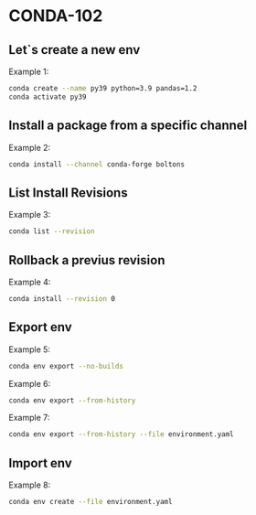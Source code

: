 # CONDA-102

## Let`s create a new env

Example 1:

```bash
conda create --name py39 python=3.9 pandas=1.2
conda activate py39
```

## Install a package from a specific channel

Example 2:

```bash
conda install --channel conda-forge boltons
```

## List Install Revisions

Example 3:

```bash
conda list --revision
```

## Rollback a previus revision

Example 4:

```bash
conda install --revision 0
```

## Export env

Example 5:

```bash
conda env export --no-builds
```

Example 6:

```bash
conda env export --from-history
```

Example 7:

```bash
conda env export --from-history --file environment.yaml
```

## Import env

Example 8:

```bash
conda env create --file environment.yaml
```
